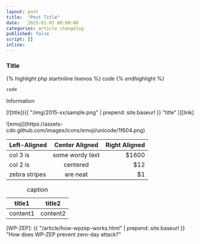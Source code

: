```yaml
---
layout: post
title:  "Post Title"
date:   2015-01-01 00:00:00
categories: article changelog
published: false
script: []
inline:
---
```


<!--more-->

### <span id="sec">Title</span> ###

{% highlight php startinline linenos %}
code
{% endhighlight %}

<!-- html+php, css+php, js+php -->
```html
code
```

<!-- success, info, warning, danger -->
<div class="alert alert-info" role="alert">
	Information
</div>

[![title]({{ "/img/2015-xx/sample.png" | prepend: site.baseurl }}
  "title"
)][link]

<!-- http://www.emoji-cheat-sheet.com/ -->
<span class="emoji">
![emoji](https://assets-cdn.github.com/images/icons/emoji/unicode/1f604.png)
</span>

| Left-Aligned  | Center Aligned  | Right Aligned |
|:--------------|:---------------:|--------------:|
| col 3 is      | some wordy text |         $1600 |
| col 2 is      | centered        |           $12 |
| zebra stripes | are neat        |            $1 |

<div class="table-responsive">
	<cite></cite>
	<table class="table">
		<thead>
			<tr>
				<th class="text-right">title1</th>
				<th class="text-right">title2</th>
			</tr>
		</thead>
		<tbody>
			<tr>
				<td class="text-right">content1</td>
				<td class="text-right">content2</td>
			</tr>
		</tbody>
		<caption>caption</caption>
	</table>
</div>

[IP-Geo-Block]: https://wordpress.org/plugins/ip-geo-block/ "WordPress › IP Geo Block « WordPress Plugins"
[WP-ZEP]: {{ "/article/how-wpzep-works.html" | prepend: site.baseurl }} "How does WP-ZEP prevent zero-day attack?"
